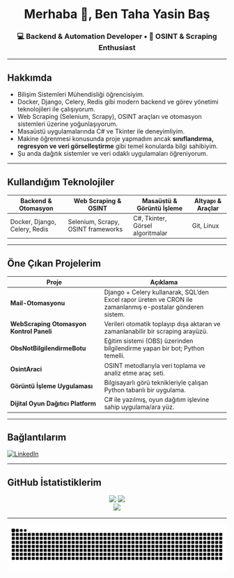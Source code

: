 <h1 align="center">Merhaba 👋, Ben Taha Yasin Baş</h1>
<h3 align="center">💻 Backend & Automation Developer • 🧠 OSINT & Scraping Enthusiast</h3>

---

## ​​​​Hakkımda
- Bilişim Sistemleri Mühendisliği öğrencisiyim.  
- Docker, Django, Celery, Redis gibi modern backend ve görev yönetimi teknolojileri ile çalışıyorum.  
- Web Scraping (Selenium, Scrapy), OSINT araçları ve otomasyon sistemleri üzerine yoğunlaşıyorum.  
- Masaüstü uygulamalarında C# ve Tkinter ile deneyimliyim.  
- Makine öğrenmesi konusunda proje yapmadım ancak **sınıflandırma, regresyon ve veri görselleştirme** gibi temel konularda bilgi sahibiyim.  
- Şu anda dağıtık sistemler ve veri odaklı uygulamaları öğreniyorum.

---

## Kullandığım Teknolojiler

| Backend & Otomasyon     | Web Scraping & OSINT            | Masaüstü & Görüntü İşleme | Altyapı & Araçlar         |
|-------------------------|--------------------------------|----------------------------|---------------------------|
| Docker, Django, Celery, Redis | Selenium, Scrapy, OSINT frameworks | C#, Tkinter, Görsel algoritmalar | Git, Linux           |

---

## Öne Çıkan Projelerim

| Proje | Açıklama |
|-------|----------|
| **Mail-Otomasyonu** | Django + Celery kullanarak, SQL’den Excel rapor üreten ve CRON ile zamanlanmış e-postalar gönderen sistem. |
| **WebScraping Otomasyon Kontrol Paneli** | Verileri otomatik toplayıp dışa aktaran ve zamanlanabilir bir scraping arayüzü. |
| **ObsNotBilgilendirmeBotu** | Eğitim sistemi (OBS) üzerinden bilgilendirme yapan bir bot; Python temelli. |
| **OsintAraci** | OSINT metodlarıyla veri toplama ve analiz etme araç seti. |
| **Görüntü İşleme Uygulaması** | Bilgisayarlı görü teknikleriyle çalışan Python tabanlı bir uygulama. |
| **Dijital Oyun Dağıtıcı Platform** | C# ile yazılmış, oyun dağıtım işlevine sahip uygulama/ara yüz. |

---

## Bağlantılarım
[![LinkedIn](https://img.shields.io/badge/LinkedIn-0A66C2?style=for-the-badge&logo=linkedin&logoColor=white)](https://www.linkedin.com/in/taha-yasin-baş)  

---

## GitHub İstatistiklerim
<div align="center">
  <img src="http://github-profile-summary-cards.vercel.app/api/cards/stats?username=tahayasinbas&theme=2077" height="130em" />
  <img src="http://github-profile-summary-cards.vercel.app/api/cards/most-commit-language?username=tahayasinbas&theme=2077" height="130em" />
  <br>
  <img src="https://github-readme-streak-stats.herokuapp.com/?user=tahayasinbas&theme=dark&hide_border=true" height="130em" />
</div>

---

<picture>
  <source media="(prefers-color-scheme: dark)" srcset="https://tahayasinbas.github.io/tahayasinbas/github-contribution-grid-snake-dark.svg">
  <source media="(prefers-color-scheme: light)" srcset="https://tahayasinbas.github.io/tahayasinbas/github-contribution-grid-snake.svg">
  <img alt="github contribution grid snake animation" src="https://raw.githubusercontent.com/tahayasinbas/tahayasinbas/output/github-contribution-grid-snake.svg">
</picture>
